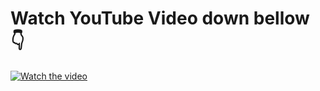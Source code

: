 # Watch YouTube Video down bellow 👇

[![Watch the video](https://img.youtube.com/vi/4zDKnAqWKTg/0.jpg)](https://www.youtube.com/watch?v=4zDKnAqWKTg)

